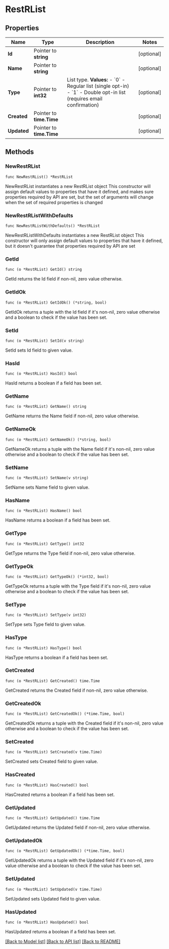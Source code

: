 # RestRList

## Properties

Name | Type | Description | Notes
------------ | ------------- | ------------- | -------------
**Id** | Pointer to **string** |  | [optional] 
**Name** | Pointer to **string** |  | [optional] 
**Type** | Pointer to **int32** | List type.  **Values:** - &#x60;0&#x60; - Regular list (single opt-in) - &#x60;1&#x60; - Double opt-in list (requires email confirmation)  | [optional] 
**Created** | Pointer to **time.Time** |  | [optional] 
**Updated** | Pointer to **time.Time** |  | [optional] 

## Methods

### NewRestRList

`func NewRestRList() *RestRList`

NewRestRList instantiates a new RestRList object
This constructor will assign default values to properties that have it defined,
and makes sure properties required by API are set, but the set of arguments
will change when the set of required properties is changed

### NewRestRListWithDefaults

`func NewRestRListWithDefaults() *RestRList`

NewRestRListWithDefaults instantiates a new RestRList object
This constructor will only assign default values to properties that have it defined,
but it doesn't guarantee that properties required by API are set

### GetId

`func (o *RestRList) GetId() string`

GetId returns the Id field if non-nil, zero value otherwise.

### GetIdOk

`func (o *RestRList) GetIdOk() (*string, bool)`

GetIdOk returns a tuple with the Id field if it's non-nil, zero value otherwise
and a boolean to check if the value has been set.

### SetId

`func (o *RestRList) SetId(v string)`

SetId sets Id field to given value.

### HasId

`func (o *RestRList) HasId() bool`

HasId returns a boolean if a field has been set.

### GetName

`func (o *RestRList) GetName() string`

GetName returns the Name field if non-nil, zero value otherwise.

### GetNameOk

`func (o *RestRList) GetNameOk() (*string, bool)`

GetNameOk returns a tuple with the Name field if it's non-nil, zero value otherwise
and a boolean to check if the value has been set.

### SetName

`func (o *RestRList) SetName(v string)`

SetName sets Name field to given value.

### HasName

`func (o *RestRList) HasName() bool`

HasName returns a boolean if a field has been set.

### GetType

`func (o *RestRList) GetType() int32`

GetType returns the Type field if non-nil, zero value otherwise.

### GetTypeOk

`func (o *RestRList) GetTypeOk() (*int32, bool)`

GetTypeOk returns a tuple with the Type field if it's non-nil, zero value otherwise
and a boolean to check if the value has been set.

### SetType

`func (o *RestRList) SetType(v int32)`

SetType sets Type field to given value.

### HasType

`func (o *RestRList) HasType() bool`

HasType returns a boolean if a field has been set.

### GetCreated

`func (o *RestRList) GetCreated() time.Time`

GetCreated returns the Created field if non-nil, zero value otherwise.

### GetCreatedOk

`func (o *RestRList) GetCreatedOk() (*time.Time, bool)`

GetCreatedOk returns a tuple with the Created field if it's non-nil, zero value otherwise
and a boolean to check if the value has been set.

### SetCreated

`func (o *RestRList) SetCreated(v time.Time)`

SetCreated sets Created field to given value.

### HasCreated

`func (o *RestRList) HasCreated() bool`

HasCreated returns a boolean if a field has been set.

### GetUpdated

`func (o *RestRList) GetUpdated() time.Time`

GetUpdated returns the Updated field if non-nil, zero value otherwise.

### GetUpdatedOk

`func (o *RestRList) GetUpdatedOk() (*time.Time, bool)`

GetUpdatedOk returns a tuple with the Updated field if it's non-nil, zero value otherwise
and a boolean to check if the value has been set.

### SetUpdated

`func (o *RestRList) SetUpdated(v time.Time)`

SetUpdated sets Updated field to given value.

### HasUpdated

`func (o *RestRList) HasUpdated() bool`

HasUpdated returns a boolean if a field has been set.


[[Back to Model list]](../README.md#documentation-for-models) [[Back to API list]](../README.md#documentation-for-api-endpoints) [[Back to README]](../README.md)


